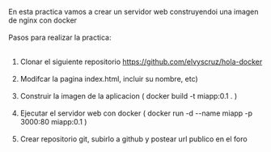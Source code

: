 En esta practica vamos a crear un servidor web construyendoi una imagen de nginx con docker
<br><br>
Pasos para realizar la practica:
<br><br>
1) Clonar el siguiente repositorio https://github.com/elvyscruz/hola-docker
<br><br>
2) Modifcar la pagina index.html, incluir su nombre, etc)
<br><br>
3) Construir la imagen de la aplicacion ( docker build -t miapp:0.1 . )
<br><br>
4) Ejecutar el servidor web con docker ( docker run -d --name miapp -p 3000:80 miapp:0.1 )
<br><br>
5) Crear repositorio git, subirlo a github y postear url publico en el foro
